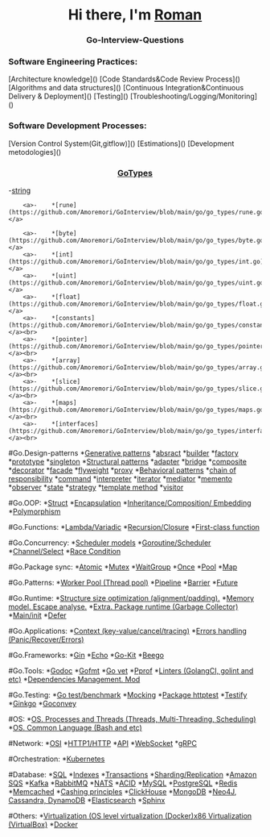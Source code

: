 <h1 align="center">Hi there, I'm <a href="https://github.com/Amoremori" target="_blank">Roman</a></h1>

<h3 align="center">Go-Interview-Questions</h3>

<h3>Software Engineering Practices:</h3>
[Architecture knowledge]()
[Code Standards&Code Review Process]()
[Algorithms and data structures]()
[Continuous Integration&Continuous Delivery & Deployment]()
[Testing]()
[Troubleshooting/Logging/Monitoring]()

<h3>Software Development Processes:</h3>
[Version Control System(Git,gitflow)]()
[Estimations]()
[Development metodologies]()


<h3 align="center"><a href="https://github.com/Amoremori/GoInterview/tree/main/go/go_types" target="_blank">GoTypes</a></h3>

<span style="white-space: pre-line">-[string](https://github.com/Amoremori/GoInterview/blob/main/go/go_types/string.go)</span>

        <a>-    *[rune](https://github.com/Amoremori/GoInterview/blob/main/go/go_types/rune.go)</a>

        <a>-    *[byte](https://github.com/Amoremori/GoInterview/blob/main/go/go_types/byte.go)</a>
        <a>-    *[int](https://github.com/Amoremori/GoInterview/blob/main/go/go_types/int.go)</a>
        <a>-    *[uint](https://github.com/Amoremori/GoInterview/blob/main/go/go_types/uint.go)</a>
        <a>-    *[float](https://github.com/Amoremori/GoInterview/blob/main/go/go_types/float.go)</a>
        <a>-    *[constants](https://github.com/Amoremori/GoInterview/blob/main/go/go_types/constants.go)</a><br>
        <a>-    *[pointer](https://github.com/Amoremori/GoInterview/blob/main/go/go_types/pointer.go)</a><br>
        <a>-    *[array](https://github.com/Amoremori/GoInterview/blob/main/go/go_types/array.go)</a><br>
        <a>-    *[slice](https://github.com/Amoremori/GoInterview/blob/main/go/go_types/slice.go)</a><br>
        <a>-    *[maps](https://github.com/Amoremori/GoInterview/blob/main/go/go_types/maps.go)</a><br>
        <a>-    *[interfaces](https://github.com/Amoremori/GoInterview/blob/main/go/go_types/interfaces.go)</a><br>

#Go.Design-patterns
*[Generative patterns]()
*[absract]()
*[builder]()
*[factory]()
*[prototype]()
*[singleton]()
*[Structural patterns]()
*[adapter]()
*[bridge]()
*[composite]()
*[decorator]()
*[facade]()
*[flyweight]()
*[proxy]()
*[Behavioral patterns]()
*[chain of responsibility]()
*[command]()
*[interpreter]()
*[iterator]()
*[mediator]()
*[memento]()
*[observer]()
*[state]()
*[strategy]()
*[template method]()
*[visitor]()

#Go.OOP:
*[Struct]()
*[Encapsulation]()
*[Inheritance/Composition/ Embedding]()
*[Polymorphism]()

#Go.Funсtions:
*[Lambda/Variadic]()
*[Recursion/Closure]()
*[First-class function]()

#Go.Concurrency:
*[Scheduler models]()
*[Goroutine/Scheduler]()
*[Channel/Select]()
*[Race Condition]()

#Go.Package sync:
*[Atomic]()
*[Mutex]()
*[WaitGroup]()
*[Once]()
*[Pool]()
*[Map]()

#Go.Patterns:
*[Worker Pool (Thread pool)]()
*[Pipeline]()
*[Barrier]()
*[Future]()

#Go.Runtime:
*[Structure size optimization (alignment/padding).]()
*[Memory model. Escape analyse.]()
*[Extra. Package runtime (Garbage Collector)]()
*[Main/init]()
*[Defer]()

#Go.Applications:
*[Context (key-value/cancel/tracing)]()
*[Errors handling (Panic/Recover/Errors)]()

#Go.Frameworks:
*[Gin]()
*[Echo]()
*[Go-Kit]()
*[Beego]()

#Go.Tools:
*[Godoc]()
*[Gofmt]()
*[Go vet]()
*[Pprof]()
*[Linters (GolangCI, golint and etc)]()
*[Dependencies Management. Mod]()

#Go.Testing:
*[Go test/benchmark]()
*[Mocking]()
*[Package httptest]()
*[Testify]()
*[Ginkgo]()
*[Goconvey]()

#OS:
*[OS. Processes and Threads (Threads, Multi-Threading, Scheduling)]()
*[OS. Common Language (Bash and etc)]()

#Network:
*[OSI]()
*[HTTP1/HTTP]()
*[API]()
*[WebSocket]()
*[gRPC]()

#Orchestration:
*[Kubernetes]()

#Database:
*[SQL]()
*[Indexes]()
*[Transactions]()
*[Sharding/Replication]()
*[Amazon SQS]()
*[Kafka]()
*[RabbitMQ]()
*[NATS]()
*[ACID]()
*[MySQL]()
*[PostgreSQL]()
*[Redis]()
*[Memcached]()
*[Cashing principles]()
*[ClickHouse]()
*[MongoDB]()
*[Neo4J, Cassandra, DynamoDB]()
*[Elasticsearch]()
*[Sphinx]()

#Others:
*[Virtualization (OS level virtualization (Docker)x86 Virtualization (VirtualBox)]()
*[Docker]()